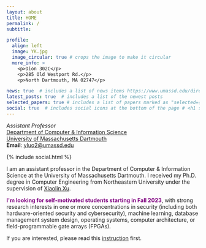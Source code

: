 ```yaml
---
layout: about
title: HOME
permalink: /
subtitle:

profile:
  align: left
  image: YK.jpg
  image_circular: true # crops the image to make it circular
  more_info: >
    <p>Dion 302C</p>
    <p>285 Old Westport Rd.</p>
    <p>North Dartmouth, MA 02747</p>

news: true  # includes a list of news items https://www.umassd.edu/directory/yluo2/ 
latest_posts: true  # includes a list of the newest posts
selected_papers: true # includes a list of papers marked as "selected={true}"
social: true  # includes social icons at the bottom of the page # <h1 style="color:blue;">*Assistant Professor*</h1> \
---
```

*Assistant Professor*\
[Department of Computer & Information Science](https://www.umassd.edu/engineering/cis/)\
[University of Massachusetts Dartmouth](https://www.umassd.edu/)\
**Email**: yluo2@umassd.edu

<div class="contact-icons">
{% include social.html %}
</div>

I am an assistant professor in the Department of Computer & Information Science at the University of Massachusetts Dartmouth. I received my Ph.D. degree in Computer Engineering from Northeastern University under the supervision of [Xiaolin Xu](https://www.xiaolinxu.com/).

**<span style="color:purple;">I'm looking for self-motivated students starting in Fall 2023</span>**, with strong research interests in one or more concentrations in security (including both hardware-oriented security and cybersecurity), machine learning, database management system design, operating systems, computer architecture, or field-programmable gate arrays (FPGAs).

If you are interested, please read this [instruction](./recruiting_ads) first.

<!-- This is regular text and <span style="color:green;">this is green text</span>.
Write your biography here. Tell the world about yourself. Link to your favorite [subreddit](http://reddit.com). You can put a picture in, too. The code is already in, just name your picture `prof_pic.jpg` and put it in the `img/` folder.

Put your address / P.O. box / other info right below your picture. You can also disable any of these elements by editing `profile` property of the YAML header of your `_pages/about.md`. Edit `_bibliography/papers.bib` and Jekyll will render your [publications page](/al-folio/publications/) automatically.

Link to your social media connections, too. This theme is set up to use [Font Awesome icons](http://fortawesome.github.io/Font-Awesome/) and [Academicons](https://jpswalsh.github.io/academicons/), like the ones below. Add your Facebook, Twitter, LinkedIn, Google Scholar, or just disable all of them. -->